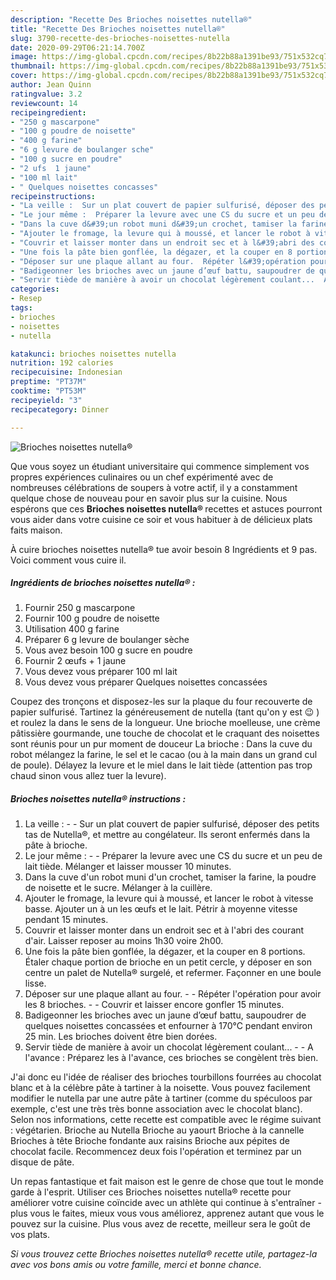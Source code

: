 ```yaml
---
description: "Recette Des Brioches noisettes nutella®"
title: "Recette Des Brioches noisettes nutella®"
slug: 3790-recette-des-brioches-noisettes-nutella
date: 2020-09-29T06:21:14.700Z
image: https://img-global.cpcdn.com/recipes/8b22b88a1391be93/751x532cq70/brioches-noisettes-nutella-photo-principale-de-la-recette.jpg
thumbnail: https://img-global.cpcdn.com/recipes/8b22b88a1391be93/751x532cq70/brioches-noisettes-nutella-photo-principale-de-la-recette.jpg
cover: https://img-global.cpcdn.com/recipes/8b22b88a1391be93/751x532cq70/brioches-noisettes-nutella-photo-principale-de-la-recette.jpg
author: Jean Quinn
ratingvalue: 3.2
reviewcount: 14
recipeingredient:
- "250 g mascarpone"
- "100 g poudre de noisette"
- "400 g farine"
- "6 g levure de boulanger sche"
- "100 g sucre en poudre"
- "2 ufs  1 jaune"
- "100 ml lait"
- " Quelques noisettes concasses"
recipeinstructions:
- "La veille :  Sur un plat couvert de papier sulfurisé, déposer des petits tas de Nutella®, et mettre au congélateur. Ils seront enfermés dans la pâte à brioche."
- "Le jour même :  Préparer la levure avec une CS du sucre et un peu de lait tiède. Mélanger et laisser mousser 10 minutes."
- "Dans la cuve d&#39;un robot muni d&#39;un crochet, tamiser la farine, la poudre de noisette et le sucre. Mélanger à la cuillère."
- "Ajouter le fromage, la levure qui à moussé, et lancer le robot à vitesse basse. Ajouter un à un les œufs et le lait. Pétrir à moyenne vitesse pendant 15 minutes."
- "Couvrir et laisser monter dans un endroit sec et à l&#39;abri des courant d&#39;air. Laisser reposer au moins 1h30 voire 2h00."
- "Une fois la pâte bien gonflée, la dégazer, et la couper en 8 portions. Étaler chaque portion de brioche en un petit cercle, y déposer en son centre un palet de Nutella® surgelé, et refermer. Façonner en une boule lisse."
- "Déposer sur une plaque allant au four.  Répéter l&#39;opération pour avoir les 8 brioches.  Couvrir et laisser encore gonfler 15 minutes."
- "Badigeonner les brioches avec un jaune d’œuf battu, saupoudrer de quelques noisettes concassées et enfourner à 170°C pendant environ 25 min. Les brioches doivent être bien dorées."
- "Servir tiède de manière à avoir un chocolat légèrement coulant...  A l&#39;avance : Préparez les à l&#39;avance, ces brioches se congèlent très bien."
categories:
- Resep
tags:
- brioches
- noisettes
- nutella

katakunci: brioches noisettes nutella 
nutrition: 192 calories
recipecuisine: Indonesian
preptime: "PT37M"
cooktime: "PT53M"
recipeyield: "3"
recipecategory: Dinner

---
```



![Brioches noisettes nutella®](https://img-global.cpcdn.com/recipes/8b22b88a1391be93/751x532cq70/brioches-noisettes-nutella-photo-principale-de-la-recette.jpg)

Que vous soyez un étudiant universitaire qui commence simplement vos propres expériences culinaires ou un chef expérimenté avec de nombreuses célébrations de soupers à votre actif, il y a constamment quelque chose de nouveau pour en savoir plus sur la cuisine. Nous espérons que ces <strong> Brioches noisettes nutella® </strong> recettes et astuces pourront vous aider dans votre cuisine ce soir et vous habituer à de délicieux plats faits maison.

<!--inarticleads1-->

À cuire brioches noisettes nutella® tue avoir besoin 8 Ingrédients et 9 pas. Voici comment vous cuire il.

##### Ingrédients de brioches noisettes nutella® :

1. Fournir 250 g mascarpone
1. Fournir 100 g poudre de noisette
1. Utilisation 400 g farine
1. Préparer 6 g levure de boulanger sèche
1. Vous avez besoin 100 g sucre en poudre
1. Fournir 2 œufs + 1 jaune
1. Vous devez vous préparer 100 ml lait
1. Vous devez vous préparer  Quelques noisettes concassées


Coupez des tronçons et disposez-les sur la plaque du four recouverte de papier sulfurisé. Tartinez la généreusement de nutella (tant qu&#39;on y est 😉 ) et roulez la dans le sens de la longueur. Une brioche moelleuse, une crème pâtissière gourmande, une touche de chocolat et le craquant des noisettes sont réunis pour un pur moment de douceur La brioche : Dans la cuve du robot mélangez la farine, le sel et le cacao (ou à la main dans un grand cul de poule). Délayez la levure et le miel dans le lait tiède (attention pas trop chaud sinon vous allez tuer la levure). 

<!--inarticleads2-->

##### Brioches noisettes nutella® instructions :

1. La veille : -  - Sur un plat couvert de papier sulfurisé, déposer des petits tas de Nutella®, et mettre au congélateur. Ils seront enfermés dans la pâte à brioche.
1. Le jour même : -  - Préparer la levure avec une CS du sucre et un peu de lait tiède. Mélanger et laisser mousser 10 minutes.
1. Dans la cuve d&#39;un robot muni d&#39;un crochet, tamiser la farine, la poudre de noisette et le sucre. Mélanger à la cuillère.
1. Ajouter le fromage, la levure qui à moussé, et lancer le robot à vitesse basse. Ajouter un à un les œufs et le lait. Pétrir à moyenne vitesse pendant 15 minutes.
1. Couvrir et laisser monter dans un endroit sec et à l&#39;abri des courant d&#39;air. Laisser reposer au moins 1h30 voire 2h00.
1. Une fois la pâte bien gonflée, la dégazer, et la couper en 8 portions. Étaler chaque portion de brioche en un petit cercle, y déposer en son centre un palet de Nutella® surgelé, et refermer. Façonner en une boule lisse.
1. Déposer sur une plaque allant au four. -  - Répéter l&#39;opération pour avoir les 8 brioches. -  - Couvrir et laisser encore gonfler 15 minutes.
1. Badigeonner les brioches avec un jaune d’œuf battu, saupoudrer de quelques noisettes concassées et enfourner à 170°C pendant environ 25 min. Les brioches doivent être bien dorées.
1. Servir tiède de manière à avoir un chocolat légèrement coulant... -  - A l&#39;avance : Préparez les à l&#39;avance, ces brioches se congèlent très bien.


J&#39;ai donc eu l&#39;idée de réaliser des brioches tourbillons fourrées au chocolat blanc et à la célèbre pâte à tartiner à la noisette. Vous pouvez facilement modifier le nutella par une autre pâte à tartiner (comme du spéculoos par exemple, c&#39;est une très très bonne association avec le chocolat blanc). Selon nos informations, cette recette est compatible avec le régime suivant : végétarien. Brioche au Nutella Brioche au yaourt Brioche à la cannelle Brioches à tête Brioche fondante aux raisins Brioche aux pépites de chocolat facile. Recommencez deux fois l&#39;opération et terminez par un disque de pâte. 

<!--inarticleads1-->

<p>
Un repas fantastique et fait maison est le genre de chose que tout le monde garde à l'esprit. Utiliser ces Brioches noisettes nutella® recette pour améliorer votre cuisine coïncide avec un athlète qui continue à s'entraîner - plus vous le faites, mieux vous vous améliorez, apprenez autant que vous le pouvez sur la cuisine. Plus vous avez de recette, meilleur sera le goût de vos plats.
</p>

<p>
<i>Si vous trouvez cette Brioches noisettes nutella® recette utile, partagez-la avec vos bons amis ou votre famille, merci et bonne chance.</i>
</p>
